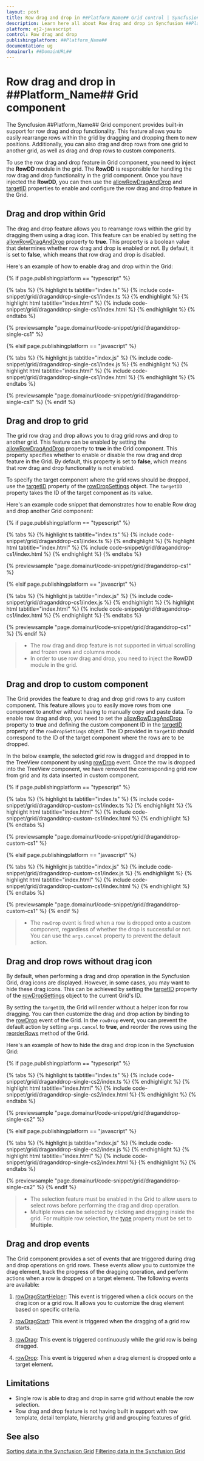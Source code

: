 ```yaml
---
layout: post
title: Row drag and drop in ##Platform_Name## Grid control | Syncfusion
description: Learn here all about Row drag and drop in Syncfusion ##Platform_Name## Grid control of Syncfusion Essential JS 2 and more.
platform: ej2-javascript
control: Row drag and drop 
publishingplatform: ##Platform_Name##
documentation: ug
domainurl: ##DomainURL##
---
```


# Row drag and drop in ##Platform_Name## Grid component

The Syncfusion ##Platform_Name## Grid component provides built-in support for row drag and drop functionality. This feature allows you to easily rearrange rows within the grid by dragging and dropping them to new positions. Additionally, you can also drag and drop rows from one grid to another grid, as well as drag and drop rows to custom components.

To use the row drag and drop feature in Grid component, you need to inject the **RowDD** module in the grid. The **RowDD** is responsible for handling the row drag and drop functionality in the grid component. Once you have injected the **RowDD**, you can then use the [allowRowDragAndDrop](../../api/grid/#allowrowdraganddrop) and [targetID](../../api/grid/rowDropSettings/#targetid) properties to enable and configure the row drag and drop feature in the Grid.

## Drag and drop within Grid

The drag and drop feature allows you to rearrange rows within the grid by dragging them using a drag icon. This feature can be enabled by setting the [allowRowDragAndDrop](../../api/grid/#allowrowdraganddrop) property to **true**. This property is a boolean value that determines whether row drag and drop is enabled or not. By default, it is set to **false**, which means that row drag and drop is disabled.

Here's an example of how to enable drag and drop within the Grid:

{% if page.publishingplatform == "typescript" %}

 {% tabs %}
{% highlight ts tabtitle="index.ts" %}
{% include code-snippet/grid/draganddrop-single-cs1/index.ts %}
{% endhighlight %}
{% highlight html tabtitle="index.html" %}
{% include code-snippet/grid/draganddrop-single-cs1/index.html %}
{% endhighlight %}
{% endtabs %}
        
{% previewsample "page.domainurl/code-snippet/grid/draganddrop-single-cs1" %}

{% elsif page.publishingplatform == "javascript" %}

{% tabs %}
{% highlight js tabtitle="index.js" %}
{% include code-snippet/grid/draganddrop-single-cs1/index.js %}
{% endhighlight %}
{% highlight html tabtitle="index.html" %}
{% include code-snippet/grid/draganddrop-single-cs1/index.html %}
{% endhighlight %}
{% endtabs %}

{% previewsample "page.domainurl/code-snippet/grid/draganddrop-single-cs1" %}
{% endif %}

## Drag and drop to grid 

The grid row drag and drop allows you to drag grid rows and drop to another grid. This feature can be enabled by setting the [allowRowDragAndDrop](../../api/grid/#allowrowdraganddrop) property to **true** in the Grid component. This property specifies whether to enable or disable the row drag and drop feature in the Grid. By default, this property is set to **false**, which means that row drag and drop functionality is not enabled.

To specify the target component where the grid rows should be dropped, use the [targetID](../../api/grid/rowDropSettings/#targetid) property of the [rowDropSettings](../../api/grid/rowDropSettings/) object. The `targetID` property takes the ID of the target component as its value.

Here's an example code snippet that demonstrates how to enable Row drag and drop another Grid component:

{% if page.publishingplatform == "typescript" %}

 {% tabs %}
{% highlight ts tabtitle="index.ts" %}
{% include code-snippet/grid/draganddrop-cs1/index.ts %}
{% endhighlight %}
{% highlight html tabtitle="index.html" %}
{% include code-snippet/grid/draganddrop-cs1/index.html %}
{% endhighlight %}
{% endtabs %}
        
{% previewsample "page.domainurl/code-snippet/grid/draganddrop-cs1" %}

{% elsif page.publishingplatform == "javascript" %}

{% tabs %}
{% highlight js tabtitle="index.js" %}
{% include code-snippet/grid/draganddrop-cs1/index.js %}
{% endhighlight %}
{% highlight html tabtitle="index.html" %}
{% include code-snippet/grid/draganddrop-cs1/index.html %}
{% endhighlight %}
{% endtabs %}

{% previewsample "page.domainurl/code-snippet/grid/draganddrop-cs1" %}
{% endif %}

> * The row drag and drop feature is not supported in virtual scrolling and frozen rows and columns mode.
> * In order to use row drag and drop, you need to inject the **RowDD** module in the grid.

## Drag and drop to custom component

The Grid provides the feature to drag and drop grid rows to any custom component. This feature allows you to easily move rows from one component to another without having to manually copy and paste data. To enable row drag and drop, you need to set the [allowRowDragAndDrop](../../api/grid/#allowrowdraganddrop) property to **true** and defining the custom component ID in the [targetID](../../api/grid/rowDropSettings/#targetid) property of the `rowDropSettings` object. The ID provided in `targetID` should correspond to the ID of the target component where the rows are to be dropped.

In the below example, the selected grid row is dragged and dropped in to the TreeView component by using [rowDrop](../../api/grid/#rowdrop) event. Once the row is dropped into the TreeView component, we have removed the corresponding grid row from grid and its data inserted in custom component.

{% if page.publishingplatform == "typescript" %}

 {% tabs %}
{% highlight ts tabtitle="index.ts" %}
{% include code-snippet/grid/draganddrop-custom-cs1/index.ts %}
{% endhighlight %}
{% highlight html tabtitle="index.html" %}
{% include code-snippet/grid/draganddrop-custom-cs1/index.html %}
{% endhighlight %}
{% endtabs %}
        
{% previewsample "page.domainurl/code-snippet/grid/draganddrop-custom-cs1" %}

{% elsif page.publishingplatform == "javascript" %}

{% tabs %}
{% highlight js tabtitle="index.js" %}
{% include code-snippet/grid/draganddrop-custom-cs1/index.js %}
{% endhighlight %}
{% highlight html tabtitle="index.html" %}
{% include code-snippet/grid/draganddrop-custom-cs1/index.html %}
{% endhighlight %}
{% endtabs %}

{% previewsample "page.domainurl/code-snippet/grid/draganddrop-custom-cs1" %}
{% endif %}

> * The `rowDrop` event is fired when a row is dropped onto a custom component, regardless of whether the drop is successful or not. You can use the `args.cancel` property to prevent the default action.

## Drag and drop rows without drag icon

By default, when performing a drag and drop operation in the Syncfusion Grid, drag icons are displayed. However, in some cases, you may want to hide these drag icons. This can be achieved by setting the [targetID](../../api/grid/rowDropSettings/#targetid) property of the [rowDropSettings](../../api/grid/rowDropSettings/) object to the current Grid's ID.

By setting the `targetID`, the Grid will render without a helper icon for row dragging. You can then customize the drag and drop action by binding to the [rowDrop](../../api/grid/#rowdrop) event of the Grid. In the `rowDrop` event, you can prevent the default action by setting `args.cancel` to **true**, and reorder the rows using the [reorderRows](../../api/grid/#reorderrows) method of the Grid.

Here's an example of how to hide the drag and drop icon in the Syncfusion Grid:

{% if page.publishingplatform == "typescript" %}

 {% tabs %}
{% highlight ts tabtitle="index.ts" %}
{% include code-snippet/grid/draganddrop-single-cs2/index.ts %}
{% endhighlight %}
{% highlight html tabtitle="index.html" %}
{% include code-snippet/grid/draganddrop-single-cs2/index.html %}
{% endhighlight %}
{% endtabs %}
        
{% previewsample "page.domainurl/code-snippet/grid/draganddrop-single-cs2" %}

{% elsif page.publishingplatform == "javascript" %}

{% tabs %}
{% highlight js tabtitle="index.js" %}
{% include code-snippet/grid/draganddrop-single-cs2/index.js %}
{% endhighlight %}
{% highlight html tabtitle="index.html" %}
{% include code-snippet/grid/draganddrop-single-cs2/index.html %}
{% endhighlight %}
{% endtabs %}

{% previewsample "page.domainurl/code-snippet/grid/draganddrop-single-cs2" %}
{% endif %}

> * The selection feature must be enabled in the Grid to allow users to select rows before performing the drag and drop operation.
> * Multiple rows can be selected by clicking and dragging inside the grid. For multiple row selection, the [type](../../api/grid/selectionSettings/#type) property must be set to **Multiple**.

## Drag and drop events

The Grid component provides a set of events that are triggered during drag and drop operations on grid rows. These events allow you to customize the drag element, track the progress of the dragging operation, and perform actions when a row is dropped on a target element. The following events are available:

1. [rowDragStartHelper](../../api/grid/#rowdragstarthelper): This event is triggered when a click occurs on the drag icon or a grid row. It allows you to customize the drag element based on specific criteria.

2. [rowDragStart](../../api/grid/#rowdragstart): This event is triggered when the dragging of a grid row starts.

3. [rowDrag](../../api/grid/#rowdrag): This event is triggered continuously while the grid row is being dragged.

4. [rowDrop](../../api/grid/#rowdrop): This event is triggered when a drag element is dropped onto a target element.

## Limitations

* Single row is able to drag and drop in same grid without enable the row selection.
* Row drag and drop feature is not having built in support with row template, detail template, hierarchy grid and grouping features of grid.

## See also

[Sorting data in the Syncfusion Grid](../sorting.md)
[Filtering data in the Syncfusion Grid](../filtering.md)


